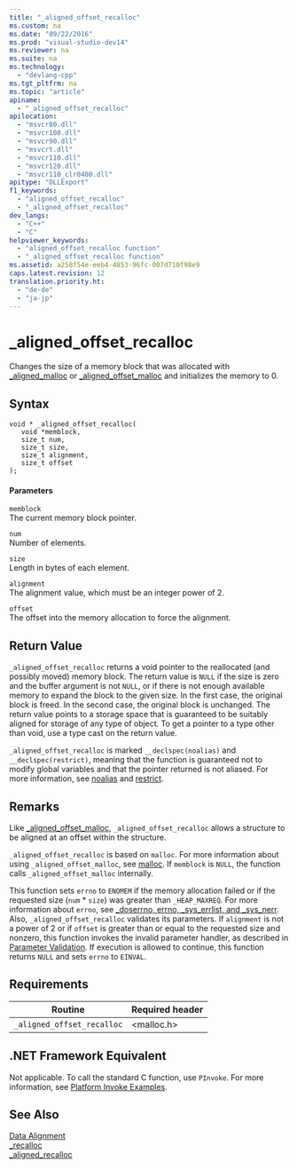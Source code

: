 ```yaml
---
title: "_aligned_offset_recalloc"
ms.custom: na
ms.date: "09/22/2016"
ms.prod: "visual-studio-dev14"
ms.reviewer: na
ms.suite: na
ms.technology: 
  - "devlang-cpp"
ms.tgt_pltfrm: na
ms.topic: "article"
apiname: 
  - "_aligned_offset_recalloc"
apilocation: 
  - "msvcr80.dll"
  - "msvcr100.dll"
  - "msvcr90.dll"
  - "msvcrt.dll"
  - "msvcr110.dll"
  - "msvcr120.dll"
  - "msvcr110_clr0400.dll"
apitype: "DLLExport"
f1_keywords: 
  - "aligned_offset_recalloc"
  - "_aligned_offset_recalloc"
dev_langs: 
  - "C++"
  - "C"
helpviewer_keywords: 
  - "aligned_offset_recalloc function"
  - "_aligned_offset_recalloc function"
ms.assetid: a258f54e-eeb4-4853-96fc-007d710f98e9
caps.latest.revision: 12
translation.priority.ht: 
  - "de-de"
  - "ja-jp"
---
```

# _aligned_offset_recalloc
Changes the size of a memory block that was allocated with [_aligned_malloc](../VS_csharp/_aligned_malloc.md) or [_aligned_offset_malloc](../VS_csharp/_aligned_offset_malloc.md) and initializes the memory to 0.  
  
## Syntax  
  
```  
void * _aligned_offset_recalloc(  
   void *memblock,   
   size_t num,   
   size_t size,   
   size_t alignment,  
   size_t offset  
);  
```  
  
#### Parameters  
 `memblock`  
 The current memory block pointer.  
  
 `num`  
 Number of elements.  
  
 `size`  
 Length in bytes of each element.  
  
 `alignment`  
 The alignment value, which must be an integer power of 2.  
  
 `offset`  
 The offset into the memory allocation to force the alignment.  
  
## Return Value  
 `_aligned_offset_recalloc` returns a void pointer to the reallocated (and possibly moved) memory block. The return value is `NULL` if the size is zero and the buffer argument is not `NULL`, or if there is not enough available memory to expand the block to the given size. In the first case, the original block is freed. In the second case, the original block is unchanged. The return value points to a storage space that is guaranteed to be suitably aligned for storage of any type of object. To get a pointer to a type other than void, use a type cast on the return value.  
  
 `_aligned_offset_recalloc` is marked `__declspec(noalias)` and `__declspec(restrict)`, meaning that the function is guaranteed not to modify global variables and that the pointer returned is not aliased. For more information, see [noalias](../VS_csharp/noalias.md) and [restrict](../VS_csharp/restrict.md).  
  
## Remarks  
 Like [_aligned_offset_malloc](../VS_csharp/_aligned_offset_malloc.md), `_aligned_offset_recalloc` allows a structure to be aligned at an offset within the structure.  
  
 `_aligned_offset_recalloc` is based on `malloc`. For more information about using `_aligned_offset_malloc`, see [malloc](../VS_csharp/malloc.md). If `memblock` is `NULL`, the function calls `_aligned_offset_malloc` internally.  
  
 This function sets `errno` to `ENOMEM` if the memory allocation failed or if the requested size (`num` * `size`) was greater than `_HEAP_MAXREQ`. For more information about `errno`, see [_doserrno, errno, _sys_errlist, and _sys_nerr](../VS_csharp/errno--_doserrno--_sys_errlist--and-_sys_nerr.md). Also, `_aligned_offset_recalloc` validates its parameters. If `alignment` is not a power of 2 or if `offset` is greater than or equal to the requested size and nonzero, this function invokes the invalid parameter handler, as described in [Parameter Validation](../VS_csharp/parameter-validation.md). If execution is allowed to continue, this function returns `NULL` and sets `errno` to `EINVAL`.  
  
## Requirements  
  
|Routine|Required header|  
|-------------|---------------------|  
|`_aligned_offset_recalloc`|<malloc.h>|  
  
## .NET Framework Equivalent  
 Not applicable. To call the standard C function, use `PInvoke`. For more information, see [Platform Invoke Examples](assetId:///15926806-f0b7-487e-93a6-4e9367ec689f).  
  
## See Also  
 [Data Alignment](../VS_csharp/data-alignment.md)   
 [_recalloc](../VS_csharp/_recalloc.md)   
 [_aligned_recalloc](../VS_csharp/_aligned_recalloc.md)